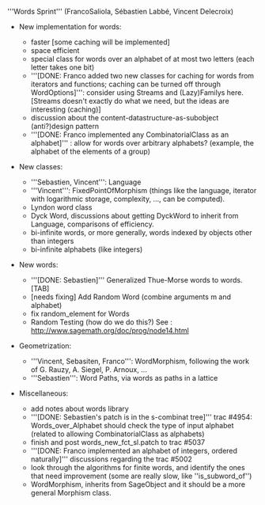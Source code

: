 '''Words Sprint''' (FrancoSaliola, Sébastien Labbé, Vincent Delecroix)

 * New implementation for words:
   * faster [some caching will be implemented]
   * space efficient
   * special class for words over an alphabet of at most two letters (each letter takes one bit)
   * '''[DONE: Franco added two new classes for caching for words from iterators and functions; caching can be turned off through WordOptions]''': consider using Streams and (Lazy)Familys here. [Streams doesn't exactly do what we need, but the ideas are interesting (caching)]
   * discussion about the content-datastructure-as-subobject (anti?)design pattern
   * '''[DONE: Franco implemented any CombinatorialClass as an alphabet]''' : allow for words over arbitrary alphabets? (example, the alphabet of the elements of a group) 

 * New classes:
   * '''Sebastien, Vincent''': Language
   * '''Vincent''': FixedPointOfMorphism (things like the language, iterator with logarithmic storage, complexity, ..., can be computed).
   * Lyndon word class
   * Dyck Word, discussions about getting DyckWord to inherit from Language, comparisons of efficiency.
   * bi-infinite words, or more generally, words indexed by objects other than integers
   * bi-infinite alphabets (like integers)

 * New words:
   * '''[DONE: Sebastien]''' Generalized Thue-Morse words to words.[TAB]
   * [needs fixing] Add Random Word (combine arguments m and alphabet)
   * fix random_element for Words 
   * Random Testing (how do we do this?) See : http://www.sagemath.org/doc/prog/node14.html

 * Geometrization:
   * '''Vincent, Sebasiten, Franco''': WordMorphism, following the work of G. Rauzy, A. Siegel, P. Arnoux, ...
   * '''Sebastien''': Word Paths, via words as paths in a lattice

 * Miscellaneous:
   * add notes about words library
   * '''[DONE: Sebastien's patch is in the s-combinat tree]''' trac #4954: Words_over_Alphabet should check the type of input alphabet (related to allowing CombinatorialClass as alphabets)
   * finish and post words_new_fct_sl.patch to trac #5037
   * '''[DONE: Franco implemented an alphabet of integers, ordered naturally]''' discussions regarding the trac #5002
   * look through the algorithms for finite words, and identify the ones that need improvement (some are really slow, like ''is_subword_of'')
   * WordMorphism, inherits from SageObject and it should be a more general Morphism class.
